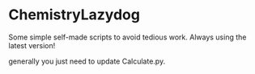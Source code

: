 # ChemistryLazydog
Some simple self-made scripts to avoid tedious work.
Always using the latest version!

generally you just need to update Calculate.py.
